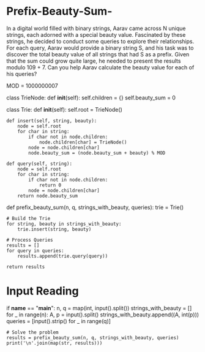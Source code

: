 # Prefix-Beauty-Sum-

In a digital world filled with binary strings, Aarav came across N unique strings, each adorned with a special beauty value. Fascinated by these strings, he decided to conduct some queries to explore their relationships.
For each query, Aarav would provide a binary string S, and his task was to discover the total beauty value of all strings that had S as a prefix. Given that the sum could grow quite large, he needed to present the results modulo 109 + 7. Can you help Aarav calculate the beauty value for each of his queries?

MOD = 1000000007

class TrieNode:
    def __init__(self):
        self.children = {}
        self.beauty_sum = 0

class Trie:
    def __init__(self):
        self.root = TrieNode()

    def insert(self, string, beauty):
        node = self.root
        for char in string:
            if char not in node.children:
                node.children[char] = TrieNode()
            node = node.children[char]
            node.beauty_sum = (node.beauty_sum + beauty) % MOD

    def query(self, string):
        node = self.root
        for char in string:
            if char not in node.children:
                return 0
            node = node.children[char]
        return node.beauty_sum

def prefix_beauty_sum(n, q, strings_with_beauty, queries):
    trie = Trie()
    
    # Build the Trie
    for string, beauty in strings_with_beauty:
        trie.insert(string, beauty)

    # Process Queries
    results = []
    for query in queries:
        results.append(trie.query(query))
    
    return results

# Input Reading
if __name__ == "__main__":
    n, q = map(int, input().split())
    strings_with_beauty = []
    for _ in range(n):
        A, p = input().split()
        strings_with_beauty.append((A, int(p)))
    queries = [input().strip() for _ in range(q)]
    
    # Solve the problem
    results = prefix_beauty_sum(n, q, strings_with_beauty, queries)
    print('\n'.join(map(str, results)))
